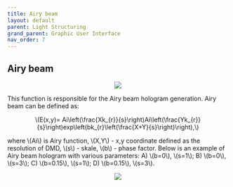 ```yaml
---
title: Airy beam
layout: default
parent: Light Structuring
grand_parent: Graphic User Interface
nav_order: 7
---
```

## [](#header-2)Airy beam
<script id="MathJax-script" async src="https://cdn.jsdelivr.net/npm/mathjax@3/es5/tex-mml-chtml.js"></script>
<p align="center">
  <img src="/BCAA_tutorial/assets/images/Airy_beam_box.png">
</p>
This function is responsible for the Airy beam hologram generation. Airy beam can be defined as:
<p align="center">
\(E(x,y)= Ai\left(\frac{Xk_{r}}{s}\right)Ai\left(\frac{Yk_{r}}{s}\right)exp\left(bk_{r}\left(\frac{X+Y}{s}\right)\right),\)
<p>
where \(Ai\) is Airy function, \(X,Y\) - x,y coordinate defined as the resolution of DMD, \(s\) - skale, \(b\) - phase factor. Below is an example of Airy beam hologram with various parameters: A) \(b=0\), \(s=1\); B) 
\(b=0\), \(s=3\); C) \(b=0.15\), \(s=1\); D) \(b=0.15\), \(s=3\).
<p align="center">
  <img src="/BCAA_tutorial/assets/images/Airy_beam.png">
</p>
